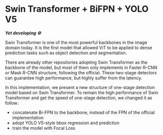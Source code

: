 # Swin Transformer + BiFPN + YOLO V5

***Yet developing ⚙️***

Swin Transformer is one of the most powerful backbones in the image domain today. It is the first model that allowed ViT to be applied to dense prediction tasks such as object detection and segmentation.  

There are already other repositories adopting Swin Transformer as the backbone of the model, but most of them only implements in Faster R-CNN or Mask R-CNN structure, following the official. These two-stage detectors can guarantee high performance, but highly suffer from the latency.  

In this implementation, we present a new structure of one-stage detection model based on Swin Transformer. To remain the high performance of Swin Transformer and get the speed of one-stage detection, we changed it as follow:
* concatenate Bi-FPN to the backbone, instead of the FPN of the official implementation
* adopt YOLO V5-style bbox regression and prediction
* train the model with Focal Loss



